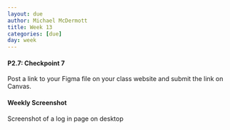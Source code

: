 ```yaml
---
layout: due
author: Michael McDermott
title: Week 13
categories: [due]
day: week
---
```

#### P2.7: Checkpoint 7
Post a link to your Figma file on your class website and submit the link on Canvas.

#### Weekly Screenshot
Screenshot of a log in page on desktop